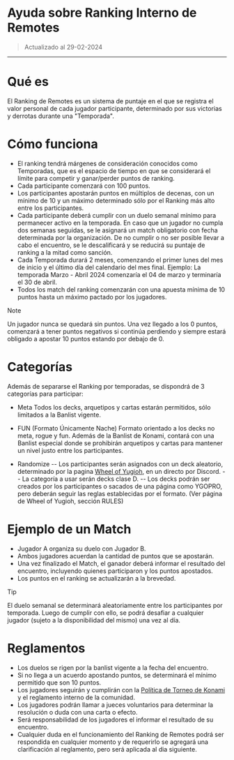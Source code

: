 # Ayuda sobre Ranking Interno de Remotes
> Actualizado al 29-02-2024
---------

# Qué es
El Ranking de Remotes es un sistema de puntaje en el que se registra el valor personal de cada jugador participante, determinado por sus victorias y derrotas durante una "Temporada".

# Cómo funciona
- El ranking tendrá márgenes de consideración conocidos como Temporadas, que es el espacio de tiempo en que se considerará el límite para competir y ganar/perder puntos de ranking.
- Cada participante comenzará con 100 puntos.
- Los participantes apostarán puntos en múltiplos de decenas, con un mínimo de 10 y un máximo determinado sólo por el Ranking más alto entre los participantes.
- Cada participante deberá cumplir con un duelo semanal mínimo para permanecer activo en la temporada. En caso que un jugador no cumpla dos semanas seguidas, se le asignará un match obligatorio con fecha determinada por la organización. De no cumplir o no ser posible llevar a cabo el encuentro, se le descalificará y se reducirá su puntaje de ranking a la mitad como sanción.
- Cada Temporada durará 2 meses, comenzando el primer lunes del mes de inicio y el último día del calendario del mes final. Ejemplo: La temporada Marzo - Abril 2024 comenzaría el 04 de marzo y terminaría el 30 de abril.
- Todos los match del ranking comenzarán con una apuesta mínima de 10 puntos hasta un máximo pactado por los jugadores.
> [!NOTE]
> Un jugador nunca se quedará sin puntos. Una vez llegado a los 0 puntos, comenzará a tener puntos negativos si continúa perdiendo y siempre estará obligado a apostar 10 puntos estando por debajo de 0.

# Categorías

Además de separarse el Ranking por temporadas, se dispondrá de 3 categorías para participar:
- Meta
  Todos los decks, arquetipos y cartas estarán permitidos, sólo limitados a la Banlist vigente.
  
- FUN (Formato Únicamente Nache)
  Formato orientado a los decks no meta, rogue y fun. Además de la Banlist de Konami, contará con una Banlist especial donde se prohibirán arquetipos y cartas para mantener un nivel justo entre los   participantes. 

- Randomize
  -- Los participantes serán asignados con un deck aleatorio, determinado por la pagina [Wheel of Yugioh](https://tsx1.com/pages/wheel-of-yugioh), en un directo por Discord.
  -- La categoría a usar serán decks clase D.
  -- Los decks podrán ser creados por los participantes o sacados de una página como YGOPRO, pero deberán seguir las reglas establecidas por el formato. (Ver página de Wheel of Yugioh, sección RULES)
# Ejemplo de un Match
- Jugador A organiza su duelo con Jugador B.
- Ambos jugadores acuerdan la cantidad de puntos que se apostarán.
- Una vez finalizado el Match, el ganador deberá informar el resultado del encuentro, incluyendo quienes participaron y los puntos apostados.
- Los puntos en el ranking se actualizarán a la brevedad.

> [!TIP]
> El duelo semanal se determinará aleatoriamente entre los participantes por temporada. Luego de cumplir con ello, se podrá desafiar a cualquier jugador (sujeto a la disponibilidad del mismo) una vez al día.

# Reglamentos
- Los duelos se rigen por la banlist vigente a la fecha del encuentro.
- Si no llega a un acuerdo apostando puntos, se determinará el mínimo permitido que son 10 puntos.
- Los jugadores seguirán y cumplirán con la [Política de Torneo de Konami](https://img.yugioh-card.com/en/downloads/penalty_guide/YGOTCG_Policy_v_2_2.pdf) y el reglamento interno de la comunidad.
- Los jugadores podrán llamar a jueces voluntarios para determinar la resolución o duda con una carta o efecto.
- Será responsabilidad de los jugadores el informar el resultado de su encuentro.
- Cualquier duda en el funcionamiento del Ranking de Remotes podrá ser respondida en cualquier momento y de requerirlo se agregará una clarificación al reglamento, pero será aplicada al dia siguiente.


